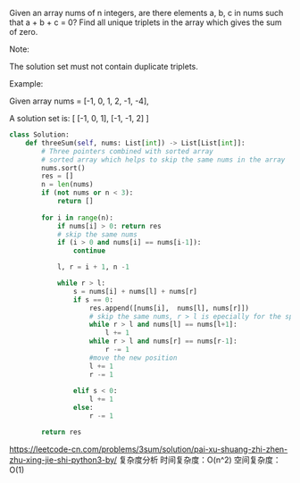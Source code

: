 Given an array nums of n integers, are there elements a, b, c in nums such that a + b + c = 0? Find all unique triplets in the array which gives the sum of zero.

Note:

The solution set must not contain duplicate triplets.

Example:

Given array nums = [-1, 0, 1, 2, -1, -4],

A solution set is:
[
  [-1, 0, 1],
  [-1, -1, 2]
]


```Python
class Solution:
    def threeSum(self, nums: List[int]) -> List[List[int]]:
        # Three pointers combined with sorted array
        # sorted array which helps to skip the same nums in the array
        nums.sort()
        res = []
        n = len(nums)
        if (not nums or n < 3):
            return []
        
        for i in range(n):
            if nums[i] > 0: return res 
            # skip the same nums
            if (i > 0 and nums[i] == nums[i-1]):
                continue

            l, r = i + 1, n -1

            while r > l:
                s = nums[i] + nums[l] + nums[r]
                if s == 0:
                    res.append([nums[i],  nums[l], nums[r]])
                    # skip the same nums, r > l is epecially for the special case [0,0,0]
                    while r > l and nums[l] == nums[l+1]:
                        l += 1
                    while r > l and nums[r] == nums[r-1]:
                        r -= 1
                    #move the new position
                    l += 1
                    r -= 1
                
                elif s < 0:
                    l += 1
                else:
                    r -= 1

        return res
 ```
 https://leetcode-cn.com/problems/3sum/solution/pai-xu-shuang-zhi-zhen-zhu-xing-jie-shi-python3-by/
复杂度分析
时间复杂度：O(n^2)
空间复杂度：O(1)
